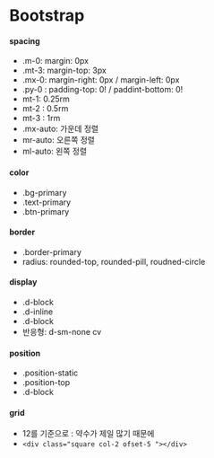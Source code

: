# Bootstrap

#### spacing

- .m-0: margin: 0px
- .mt-3: margin-top: 3px
- .mx-0: margin-right: 0px / margin-left: 0px
- .py-0 : padding-top: 0!  /  paddint-bottom: 0!
- mt-1: 0.25rm
- mt-2 : 0.5rm
- mt-3 : 1rm
- .mx-auto: 가운데 정렬
- mr-auto: 오른쪽 정렬
- ml-auto: 왼쪽 정렬



#### color

- .bg-primary
- .text-primary
- .btn-primary



#### border

- .border-primary
- radius: rounded-top, rounded-pill, roudned-circle



#### display

- .d-block
- .d-inline
- .d-block
- 반응형:  d-sm-none cv



#### position

- .position-static
- .position-top
- .d-block



#### grid

- 12를 기준으로 : 약수가 제일 많기 때문에
- `<div class="square col-2 ofset-5 "></div>`

